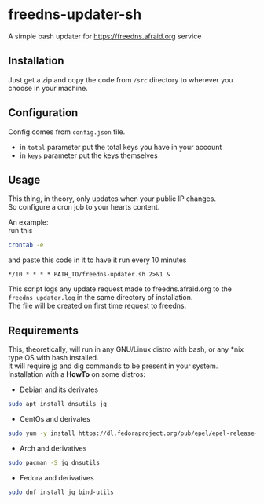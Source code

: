 # freedns-updater-sh
A simple bash updater for https://freedns.afraid.org service


## Installation

Just get a zip and copy the code from `/src` directory to wherever you choose in your machine.

## Configuration

Config comes from `config.json` file. 

* in `total` parameter put the total keys you have in your account
* in `keys` parameter put the keys themselves

## Usage

This thing, in theory, only updates when your public IP changes.  
So configure a cron job to your hearts content.  

An example:  
run this
```bash
crontab -e
```
and paste this code in it to have it run every 10 minutes
```
*/10 * * * * PATH_TO/freedns-updater.sh 2>&1 &
```

This script logs any update request made to freedns.afraid.org to the `freedns_updater.log` in the same directory of installation.  
The file will be created on first time request to freedns.

## Requirements

This, theoretically, will run in any GNU/Linux distro with bash, or any *nix type OS with bash installed.  
It will require [jq](https://stedolan.github.io/jq/) and dig commands to be present in your system.  
Installation with a **HowTo** on some distros:  
* Debian and its derivates
```bash
sudo apt install dnsutils jq
```
* CentOs and derivates
```bash
sudo yum -y install https://dl.fedoraproject.org/pub/epel/epel-release-latest-7.noarch.rpm && sudo yum install jq bind-utils
```
* Arch and derivatives
```bash
sudo pacman -S jq dnsutils
```
* Fedora and derivatives
```bash
sudo dnf install jq bind-utils
```
